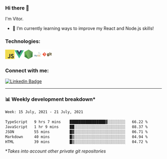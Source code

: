 ### Hi there 👋

I'm Vitor.

- 🌱 I’m currently learning ways to improve my React and Node.js skills!

### Technologies:
<img align="left" alt="Javascript" width="30px" src="https://raw.githubusercontent.com/github/explore/80688e429a7d4ef2fca1e82350fe8e3517d3494d/topics/javascript/javascript.png"/>
<img align="left" alt="VueJs" width="30px" src="https://raw.githubusercontent.com/github/explore/80688e429a7d4ef2fca1e82350fe8e3517d3494d/topics/vue/vue.png"/>
<img align="left" alt="Nodejs" width="30px" src="https://raw.githubusercontent.com/github/explore/80688e429a7d4ef2fca1e82350fe8e3517d3494d/topics/nodejs/nodejs.png" />
<img align="left" alt="Mysql" width="30px" src="https://raw.githubusercontent.com/github/explore/80688e429a7d4ef2fca1e82350fe8e3517d3494d/topics/mysql/mysql.png"/>
<img align="left" alt="Git" width="30px" src="https://raw.githubusercontent.com/github/explore/80688e429a7d4ef2fca1e82350fe8e3517d3494d/topics/git/git.png"/> 

<br /> <br />
### Connect with me:
[![Linkedin Badge](https://img.shields.io/badge/-LinkedIn-blue?style=flat-square&logo=Linkedin&logoColor=white&link=https://www.linkedin.com/in/felipefialho)](https://www.linkedin.com/in/vitorlc)

---

<!-- <p align="center"> <img src="https://komarev.com/ghpvc/?username=vitorlc&label=👀" alt="eitchtee" /> </p> -->
### :bar_chart: Weekly development breakdown*
<!--START_SECTION:waka-->
```text
Week: 15 July, 2021 - 21 July, 2021

TypeScript   9 hrs 7 mins    ████████████████▓░░░░░░░░   66.22 % 
JavaScript   1 hr 9 mins     ██░░░░░░░░░░░░░░░░░░░░░░░   08.37 % 
JSON         55 mins         █▓░░░░░░░░░░░░░░░░░░░░░░░   06.71 % 
Markdown     40 mins         █▒░░░░░░░░░░░░░░░░░░░░░░░   04.94 % 
HTML         39 mins         █▒░░░░░░░░░░░░░░░░░░░░░░░   04.72 % 
```
<!--END_SECTION:waka-->

**Takes into account other private git repositories*
